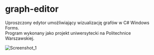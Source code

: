 # graph-editor

Uproszczony edytor umożliwiający wizualizację grafów w C# Windows Forms. <br/>
Program wykonany jako projekt uniwersytecki na Politechnice Warszawskiej.

![Screenshot_1](https://user-images.githubusercontent.com/123904190/216017051-ddf21cd0-c986-4a84-8d4a-828e1baa209d.png)
